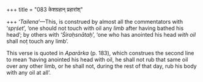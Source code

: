 +++
title = "083 केशग्रहान् प्रहारांश्"

+++
‘*Tailena*’—This, is construed by almost all the commentators with
‘*spṛśet*’, ‘one should not touch with oil any *limb* after having
bathed his head’; by others with ‘*Śiraḥsnātaḥ*’, ‘one who has anointed
his head *with oil* shall noṭ touch any limb’.

This verse is quoted in *Aparārka* (p. 183), which construes the second
line to mean ‘having anointed his head with oil, he shall not rub that
same oil over any other limb, or he shall not, during the rest of that
day, rub his body with any oil at all’.


